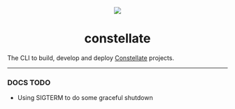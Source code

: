 <p align="center">
  <img src="https://cdn.rawgit.com/constellators/constellate/7934b911/assets/logo.png" />
</p>

<h1 align="center">constellate</h1>

The CLI to build, develop and deploy [Constellate](https://github.com/constellators/constellate) projects.

----

### DOCS TODO

  - Using SIGTERM to do some graceful shutdown
